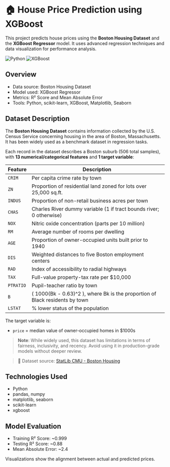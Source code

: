 # 🏠 House Price Prediction using XGBoost

This project predicts house prices using the **Boston Housing Dataset** and the **XGBoost Regressor** model. It uses advanced regression techniques and data visualization for performance analysis.

![Python](https://img.shields.io/badge/Python-3.10-blue.svg)
![XGBoost](https://img.shields.io/badge/XGBoost-1.7.0-orange)

## Overview

- Data source: Boston Housing Dataset
- Model used: XGBoost Regressor
- Metrics: R² Score and Mean Absolute Error
- Tools: Python, scikit-learn, XGBoost, Matplotlib, Seaborn

## Dataset Description

The **Boston Housing Dataset** contains information collected by the U.S. Census Service concerning housing in the area of Boston, Massachusetts. It has been widely used as a benchmark dataset in regression tasks.

Each record in the dataset describes a Boston suburb (506 total samples), with **13 numerical/categorical features** and **1 target variable**:

| Feature   | Description |
|-----------|-------------|
| `CRIM`    | Per capita crime rate by town |
| `ZN`      | Proportion of residential land zoned for lots over 25,000 sq.ft. |
| `INDUS`   | Proportion of non-retail business acres per town |
| `CHAS`    | Charles River dummy variable (1 if tract bounds river; 0 otherwise) |
| `NOX`     | Nitric oxide concentration (parts per 10 million) |
| `RM`      | Average number of rooms per dwelling |
| `AGE`     | Proportion of owner-occupied units built prior to 1940 |
| `DIS`     | Weighted distances to five Boston employment centers |
| `RAD`     | Index of accessibility to radial highways |
| `TAX`     | Full-value property-tax rate per $10,000 |
| `PTRATIO` | Pupil-teacher ratio by town |
| `B`       | \( 1000(Bk - 0.63)^2 \), where Bk is the proportion of Black residents by town |
| `LSTAT`   | % lower status of the population |

The target variable is:
- `price` = median value of owner-occupied homes in $1000s

> **Note**: While widely used, this dataset has limitations in terms of fairness, inclusivity, and recency. Avoid using it in production-grade models without deeper review.

> 📎 Dataset source: [StatLib CMU - Boston Housing](http://lib.stat.cmu.edu/datasets/boston)

## Technologies Used

- Python
- pandas, numpy
- matplotlib, seaborn
- scikit-learn
- xgboost

## Model Evaluation

- Training R² Score: ~0.999
- Testing R² Score: ~0.88
- Mean Absolute Error: ~2.4

Visualizations show the alignment between actual and predicted prices.

